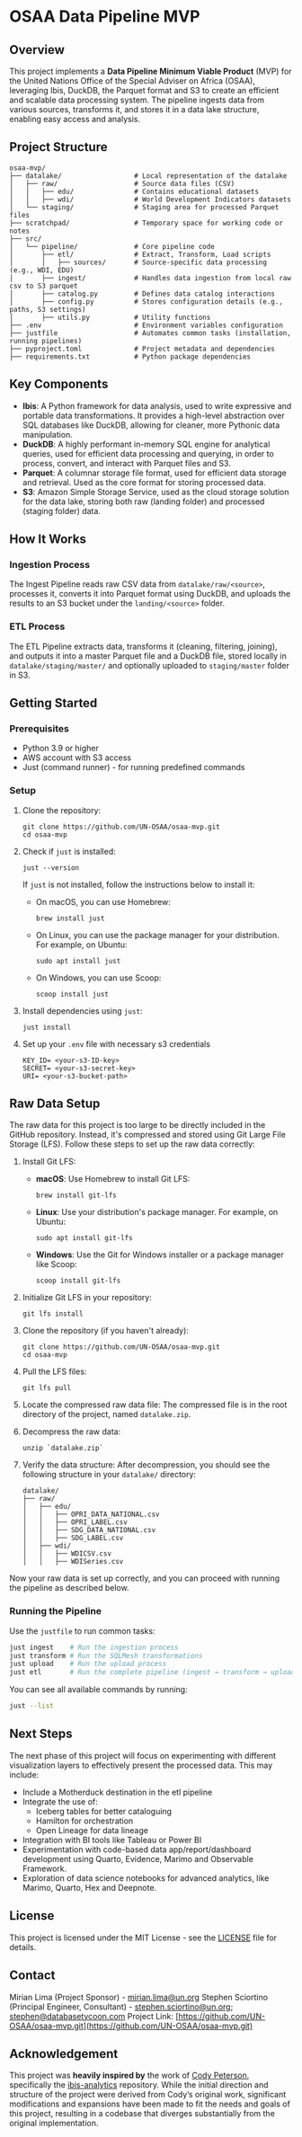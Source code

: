 # OSAA Data Pipeline MVP

## Overview

This project implements a **Data Pipeline Minimum Viable Product** (MVP) for the United Nations Office of the Special Adviser on Africa (OSAA), leveraging Ibis, DuckDB, the Parquet format and S3 to create an efficient and scalable data processing system. The pipeline ingests data from various sources, transforms it, and stores it in a data lake structure, enabling easy access and analysis.

## Project Structure

```
osaa-mvp/
├── datalake/                  # Local representation of the datalake
│   ├── raw/                   # Source data files (CSV)
│   │   ├── edu/               # Contains educational datasets
│   │   ├── wdi/               # World Development Indicators datasets
│   └── staging/               # Staging area for processed Parquet files
├── scratchpad/                # Temporary space for working code or notes
├── src/
│   └── pipeline/              # Core pipeline code
│       ├── etl/               # Extract, Transform, Load scripts
│       │   ├── sources/       # Source-specific data processing (e.g., WDI, EDU)
│       ├── ingest/            # Handles data ingestion from local raw csv to S3 parquet
│       ├── catalog.py         # Defines data catalog interactions
│       ├── config.py          # Stores configuration details (e.g., paths, S3 settings)
│       ├── utils.py           # Utility functions
├── .env                       # Environment variables configuration
├── justfile                   # Automates common tasks (installation, running pipelines)
├── pyproject.toml             # Project metadata and dependencies
├── requirements.txt           # Python package dependencies
```

## Key Components

- **Ibis**: A Python framework for data analysis, used to write expressive and portable data transformations. It provides a high-level abstraction over SQL databases like DuckDB, allowing for cleaner, more Pythonic data manipulation.
- **DuckDB**: A highly performant in-memory SQL engine for analytical queries, used for efficient data processing and querying, in order to process, convert, and interact with Parquet files and S3.
- **Parquet**: A columnar storage file format, used for efficient data storage and retrieval. Used as the core format for storing processed data.
- **S3**: Amazon Simple Storage Service, used as the cloud storage solution for the data lake, storing both raw (landing folder) and processed (staging folder) data.

## How It Works

### Ingestion Process
The Ingest Pipeline reads raw CSV data from `datalake/raw/<source>`, processes it, converts it into Parquet format using DuckDB, and uploads the results to an S3 bucket under the `landing/<source>` folder.

### ETL Process
The ETL Pipeline extracts data, transforms it (cleaning, filtering, joining), and outputs it into a master Parquet file and a DuckDB file, stored locally in `datalake/staging/master/` and optionally uploaded to `staging/master` folder in S3.

## Getting Started

### Prerequisites

- Python 3.9 or higher
- AWS account with S3 access
- Just (command runner) - for running predefined commands

### Setup
1. Clone the repository:
   ```
   git clone https://github.com/UN-OSAA/osaa-mvp.git
   cd osaa-mvp
   ```

2. Check if `just` is installed:
   ```
   just --version
   ```
   If `just` is not installed, follow the instructions below to install it:

   - On macOS, you can use Homebrew:
     ```
     brew install just
     ```

   - On Linux, you can use the package manager for your distribution. For example, on Ubuntu:
     ```
     sudo apt install just
     ```

   - On Windows, you can use Scoop:
     ```
     scoop install just
     ```

3. Install dependencies using `just`:
   ```
   just install
   ```

4. Set up your `.env` file with necessary s3 credentials
    ```
    KEY_ID= <your-s3-ID-key>
    SECRET= <your-s3-secret-key>
    URI= <your-s3-bucket-path>
    ```

## Raw Data Setup

The raw data for this project is too large to be directly included in the GitHub repository. Instead, it's compressed and stored using Git Large File Storage (LFS). Follow these steps to set up the raw data correctly:

1. Install Git LFS:

   - **macOS**: Use Homebrew to install Git LFS:
     ```
     brew install git-lfs
     ```

   - **Linux**: Use your distribution's package manager. For example, on Ubuntu:
     ```
     sudo apt install git-lfs
     ```

   - **Windows**: Use the Git for Windows installer or a package manager like Scoop:
     ```
     scoop install git-lfs
     ```

2. Initialize Git LFS in your repository:
   ```
   git lfs install
   ```

3. Clone the repository (if you haven't already):
   ```
   git clone https://github.com/UN-OSAA/osaa-mvp.git
   cd osaa-mvp
   ```

3. Pull the LFS files:
   ```
   git lfs pull
   ```

4. Locate the compressed raw data file:
    The compressed file is in the root directory of the project, named `datalake.zip`.

5. Decompress the raw data:
   ```
   unzip `datalake.zip`
   ```

6. Verify the data structure:
   After decompression, you should see the following structure in your `datalake/` directory:
   ```
   datalake/
   ├── raw/
   │   ├── edu/
   │   │   ├── OPRI_DATA_NATIONAL.csv
   │   │   ├── OPRI_LABEL.csv
   │   │   ├── SDG_DATA_NATIONAL.csv
   │   │   ├── SDG_LABEL.csv
   │   ├── wdi/
   │   │   ├── WDICSV.csv
   │   │   ├── WDISeries.csv
   ```
   
Now your raw data is set up correctly, and you can proceed with running the pipeline as described below.

### Running the Pipeline

Use the `justfile` to run common tasks:

```bash
just ingest    # Run the ingestion process
just transform # Run the SQLMesh transformations
just upload    # Run the upload process
just etl       # Run the complete pipeline (ingest → transform → upload)
```

You can see all available commands by running:
```bash
just --list
```

## Next Steps

The next phase of this project will focus on experimenting with different visualization layers to effectively present the processed data. This may include:

- Include a Motherduck destination in the etl pipeline
- Integrate the use of:
    - Iceberg tables for better cataloguing
    - Hamilton for orchestration
    - Open Lineage for data lineage
- Integration with BI tools like Tableau or Power BI
- Experimentation with code-based data app/report/dashboard development using Quarto, Evidence, Marimo and Observable Framework.
- Exploration of data science notebooks for advanced analytics, like Marimo, Quarto, Hex and Deepnote.

## License

This project is licensed under the MIT License - see the [LICENSE](LICENSE) file for details.

## Contact

Mirian Lima (Project Sponsor) - mirian.lima@un.org
Stephen Sciortino (Principal Engineer, Consultant) - stephen.sciortino@un.org; stephen@databasetycoon.com
Project Link: [https://github.com/UN-OSAA/osaa-mvp.git](https://github.com/UN-OSAA/osaa-mvp.git)


## Acknowledgement

This project was **heavily inspired by** the work of [Cody Peterson](https://github.com/lostmygithubaccount), specifically the [ibis-analytics](https://github.com/ibis-project/ibis-analytics) repository. While the initial direction and structure of the project were derived from Cody’s original work, significant modifications and expansions have been made to fit the needs and goals of this project, resulting in a codebase that diverges substantially from the original implementation.